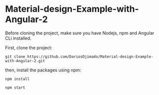# Material-design-Example-with-Angular-2
Before cloning the project, make sure you have Nodejs, npm and Angular CLi installed.

First, clone the project:
```
git clone https://github.com/DariosDjimado/Material-design-Example-with-Angular-2.git
```
then, install the packages using npm:

```
npm install
```

```
npm start
```

